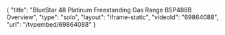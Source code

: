 {
    "title": "BlueStar 48 Platinum Freestanding Gas Range BSP488B Overview",
    "type": "solo",
    "layout": "iframe-static",
    "videoId": "69864088",
    "url": "\/tvpembed\/69864088"
}